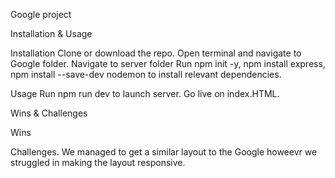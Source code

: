Google project

Installation & Usage

Installation
Clone or download the repo.
Open terminal and navigate to Google folder.
Navigate to server folder
Run npm init -y, npm install express, npm install --save-dev nodemon to install relevant dependencies.

Usage
Run npm run dev to launch server.
Go live on index.HTML.

Wins & Challenges

Wins


Challenges.
We managed to get a similar layout to the Google howeevr we struggled in making the layout responsive.
